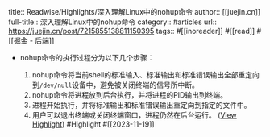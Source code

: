 title:: Readwise/Highlights/深入理解Linux中的nohup命令
author:: [[juejin.cn]]
full-title:: 深入理解Linux中的nohup命令
category:: #articles
url:: https://juejin.cn/post/7215855138811150395
tags:: #[[inoreader]] #[[read]] #[[掘金 - 后端]]

- nohup命令的执行过程分为以下几个步骤：
  
  1.  nohup命令将当前shell的标准输入、标准输出和标准错误输出全部重定向到`/dev/null`设备中，避免被关闭终端的信号所中断。
  2.  nohup命令将进程放到后台执行，并将进程的PID输出到终端。
  3.  进程开始执行，并将标准输出和标准错误输出重定向到指定的文件中。
  4.  用户可以退出终端或关闭终端窗口，进程仍然在后台运行。 ([View Highlight](https://read.readwise.io/read/01hfkz1mphghr045rm0eq4hr3h)) #Highlight #[[2023-11-19]]